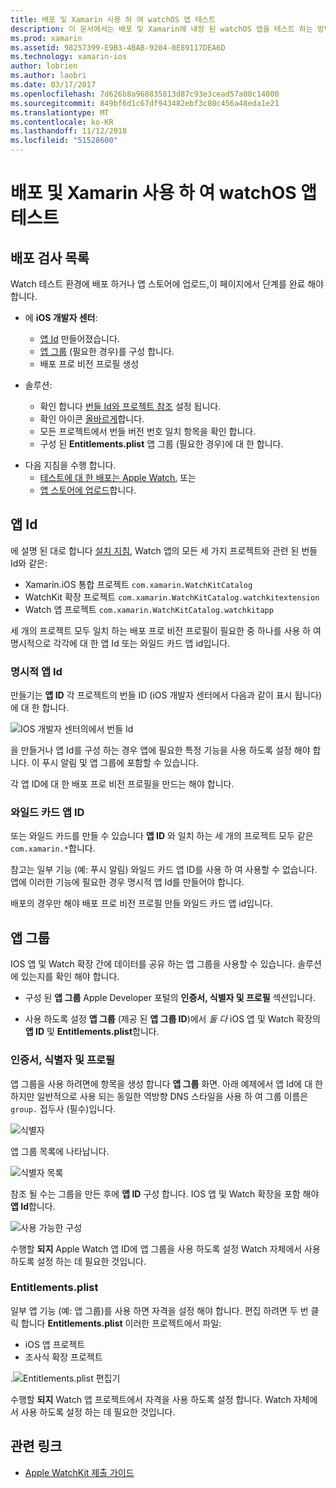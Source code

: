 ```yaml
---
title: 배포 및 Xamarin 사용 하 여 watchOS 앱 테스트
description: 이 문서에서는 배포 및 Xamarin에 내장 된 watchOS 앱을 테스트 하는 방법을 설명 합니다. 배포 검사 목록에서는 명시적 설명 및 와일드 카드 앱 Id 및 앱 그룹을 살펴봅니다.
ms.prod: xamarin
ms.assetid: 98257399-E9B3-4BAB-9204-0E89117DEA6D
ms.technology: xamarin-ios
author: lobrien
ms.author: laobri
ms.date: 03/17/2017
ms.openlocfilehash: 7d626b8a968835813d87c93e3cead57a00c14000
ms.sourcegitcommit: 849bf6d1c67df943482ebf3c80c456a48eda1e21
ms.translationtype: MT
ms.contentlocale: ko-KR
ms.lasthandoff: 11/12/2018
ms.locfileid: "51528600"
---
```

# <a name="deploying-and-testing-watchos-apps-with-xamarin"></a>배포 및 Xamarin 사용 하 여 watchOS 앱 테스트

## <a name="deployment-checklist"></a>배포 검사 목록

Watch 테스트 환경에 배포 하거나 앱 스토어에 업로드,이 페이지에서 단계를 완료 해야 합니다.

- 에 **iOS 개발자 센터**:
  - [앱 Id](#App_IDs) 만들어졌습니다.
  - [앱 그룹](#App_Groups) (필요한 경우)를 구성 합니다.
  - 배포 프로 비전 프로필 생성

- 솔루션:

  - 확인 합니다 [번들 Id와 프로젝트 참조](~/ios/watchos/get-started/installation.md) 설정 됩니다.
  - 확인 아이콘 [올바르게](~/ios/watchos/app-fundamentals/icons.md)합니다.
  - 모든 프로젝트에서 번들 버전 번호 일치 항목을 확인 합니다.
  - 구성 된 **Entitlements.plist** 앱 그룹 (필요한 경우)에 대 한 합니다.

* 다음 지침을 수행 합니다.
  - [테스트에 대 한 배포는 Apple Watch](~/ios/watchos/deploy-test/device.md), 또는
  - [앱 스토어에 업로드](~/ios/watchos/deploy-test/appstore.md)합니다.

<a name="App_IDs"/>

## <a name="app-ids"></a>앱 Id

에 설명 된 대로 합니다 [설치 지침](~/ios/watchos/get-started/installation.md), Watch 앱의 모든 세 가지 프로젝트와 관련 된 번들 Id와 같은:

- Xamarin.iOS 통합 프로젝트 `com.xamarin.WatchKitCatalog`
- WatchKit 확장 프로젝트 `com.xamarin.WatchKitCatalog.watchkitextension`
- Watch 앱 프로젝트 `com.xamarin.WatchKitCatalog.watchkitapp`

세 개의 프로젝트 모두 일치 하는 배포 프로 비전 프로필이 필요한 중 하나를 사용 하 여 명시적으로 각각에 대 한 앱 Id 또는 와일드 카드 앱 id입니다.

### <a name="explicit-app-ids"></a>명시적 앱 Id

만들기는 **앱 ID** 각 프로젝트의 번들 ID (iOS 개발자 센터에서 다음과 같이 표시 됩니다)에 대 한 합니다.

![IOS 개발자 센터의에서 번들 Id](images/appids-specific-sml.png)

을 만들거나 앱 Id를 구성 하는 경우 앱에 필요한 특정 기능을 사용 하도록 설정 해야 합니다. 이 푸시 알림 및 앱 그룹에 포함할 수 있습니다.

각 앱 ID에 대 한 배포 프로 비전 프로필을 만드는 해야 합니다.

### <a name="wildcard-app-id"></a>와일드 카드 앱 ID

또는 와일드 카드를 만들 수 있습니다 **앱 ID** 와 일치 하는 세 개의 프로젝트 모두 같은 `com.xamarin.*`합니다.

참고는 일부 기능 (예: 푸시 알림) 와일드 카드 앱 ID를 사용 하 여 사용할 수 없습니다. 앱에 이러한 기능에 필요한 경우 명시적 앱 Id를 만들어야 합니다.

배포의 경우만 해야 배포 프로 비전 프로필 만들 와일드 카드 앱 id입니다.

<a name="App_Groups" />

## <a name="app-groups"></a>앱 그룹

IOS 앱 및 Watch 확장 간에 데이터를 공유 하는 앱 그룹을 사용할 수 있습니다. 솔루션에 있는지를 확인 해야 합니다.

- 구성 된 **앱 그룹** Apple Developer 포털의 **인증서, 식별자 및 프로필** 섹션입니다.

- 사용 하도록 설정 **앱 그룹** (제공 된 **앱 그룹 ID**)에서 *둘 다* iOS 앱 및 Watch 확장의 **앱 ID** 및  **Entitlements.plist**합니다.

### <a name="certificates-identifiers--profiles"></a>인증서, 식별자 및 프로필

앱 그룹을 사용 하려면에 항목을 생성 합니다 **앱 그룹** 화면. 아래 예제에서 앱 Id에 대 한 하지만 일반적으로 사용 되는 동일한 역방향 DNS 스타일을 사용 하 여 그룹 이름은 `group.` 접두사 (필수)입니다.

![식별자](images/appgroups-new-sml.png)

앱 그룹 목록에 나타납니다.

![식별자 목록](images/appgroups-setup-sml.png)

참조 될 수는 그룹을 만든 후에 **앱 ID** 구성 합니다. IOS 앱 및 Watch 확장을 포함 해야 **앱 Id**합니다.

![사용 가능한 구성](images/appgroups-sml.png)

수행할 **되지** Apple Watch 앱 ID에 앱 그룹을 사용 하도록 설정 Watch 자체에서 사용 하도록 설정 하는 데 필요한 것입니다.

### <a name="entitlementsplist"></a>Entitlements.plist

일부 앱 기능 (예: 앱 그룹)를 사용 하면 자격을 설정 해야 합니다.
편집 하려면 두 번 클릭 합니다 **Entitlements.plist** 이러한 프로젝트에서 파일:

- iOS 앱 프로젝트
- 조사식 확장 프로젝트

.![Entitlements.plist 편집기](images/entitlements-plist-sml.png)

수행할 **되지** Watch 앱 프로젝트에서 자격을 사용 하도록 설정 합니다. Watch 자체에서 사용 하도록 설정 하는 데 필요한 것입니다.

## <a name="related-links"></a>관련 링크

- [Apple WatchKit 제출 가이드](https://developer.apple.com/app-store/watch/)
